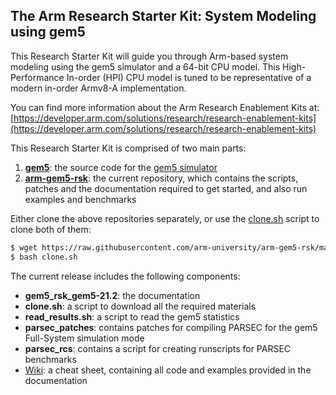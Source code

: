 ## The Arm Research Starter Kit: System Modeling using gem5

This Research Starter Kit will guide you through Arm-based system modeling using the gem5 simulator and a 64-bit CPU model. This High-Performance In-order (HPI) CPU model is tuned to be representative of a modern in-order Armv8-A implementation.

You can find more information about the Arm Research Enablement Kits at: [https://developer.arm.com/solutions/research/research-enablement-kits](https://developer.arm.com/solutions/research/research-enablement-kits)

This Research Starter Kit is comprised of two main parts:

1. **[gem5](https://gem5.googlesource.com/public/gem5)**: the source code for the [gem5 simulator](https://www.gem5.org/) 
2. **[arm-gem5-rsk](https://github.com/arm-university/arm-gem5-rsk.git)**: the current repository, which contains the scripts, patches and the documentation required to get started, and also run examples and benchmarks 

Either clone the above repositories separately, or use the [clone.sh](https://raw.githubusercontent.com/arm-university/arm-gem5-rsk/master/clone.sh) script to clone both of them:
```bash
$ wget https://raw.githubusercontent.com/arm-university/arm-gem5-rsk/master/clone.sh
$ bash clone.sh
```

The current release includes the following components:
* **gem5_rsk_gem5-21.2**: the documentation
* **clone.sh**: a script to download all the required materials
* **read_results.sh**: a script to read the gem5 statistics
* **parsec_patches**: contains patches for compiling PARSEC for the gem5 Full-System simulation mode
* **parsec_rcs**: contains a script for creating runscripts for PARSEC benchmarks
* [Wiki](https://github.com/arm-university/arm-gem5-rsk/wiki): a cheat sheet, containing all code and examples provided in the documentation
